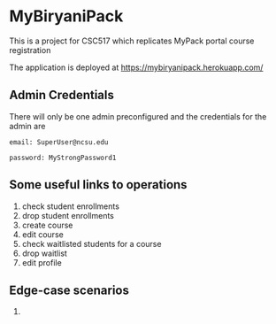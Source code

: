 # MyBiryaniPack

This is a project for CSC517 which replicates MyPack portal course registration

The application is deployed at https://mybiryanipack.herokuapp.com/

## Admin Credentials 

There will only be one admin preconfigured and the credentials for the admin are

`email: SuperUser@ncsu.edu`

`password: MyStrongPassword1`

## Some useful links to operations

1. check student enrollments
2. drop student enrollments
3. create course
4. edit course
5. check waitlisted students for a course
6. drop waitlist
7. edit profile

## Edge-case scenarios
1. 
